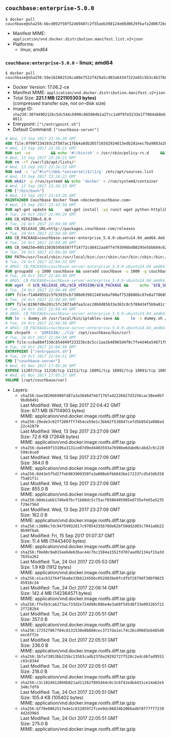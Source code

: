 ## `couchbase:enterprise-5.0.0`

```console
$ docker pull couchbase@sha256:bbcd092f50f52469407c2f55aeb398124e08d0629fbafa280672be524d5a548c
```

-	Manifest MIME: `application/vnd.docker.distribution.manifest.list.v2+json`
-	Platforms:
	-	linux; amd64

### `couchbase:enterprise-5.0.0` - linux; amd64

```console
$ docker pull couchbase@sha256:59e162082516ca89e7522f429a5c403a64347322e65c5b3c4b27b884c112ed1c
```

-	Docker Version: 17.06.2-ce
-	Manifest MIME: `application/vnd.docker.distribution.manifest.v2+json`
-	Total Size: **221.1 MB (221105303 bytes)**  
	(compressed transfer size, not on-disk size)
-	Image ID: `sha256:3074490212bc5dc544cb996c865804b1a27cc1a9f9fe5233e1f7084ab8e68611`
-	Entrypoint: `["\/entrypoint.sh"]`
-	Default Command: `["couchbase-server"]`

```dockerfile
# Wed, 13 Sep 2017 23:26:20 GMT
ADD file:8f997234193c2f587ac17bb4a8db2657103d2924813edb281eec7ba9883a2806 in / 
# Wed, 13 Sep 2017 23:26:21 GMT
RUN set -xe 		&& echo '#!/bin/sh' > /usr/sbin/policy-rc.d 	&& echo 'exit 101' >> /usr/sbin/policy-rc.d 	&& chmod +x /usr/sbin/policy-rc.d 		&& dpkg-divert --local --rename --add /sbin/initctl 	&& cp -a /usr/sbin/policy-rc.d /sbin/initctl 	&& sed -i 's/^exit.*/exit 0/' /sbin/initctl 		&& echo 'force-unsafe-io' > /etc/dpkg/dpkg.cfg.d/docker-apt-speedup 		&& echo 'DPkg::Post-Invoke { "rm -f /var/cache/apt/archives/*.deb /var/cache/apt/archives/partial/*.deb /var/cache/apt/*.bin || true"; };' > /etc/apt/apt.conf.d/docker-clean 	&& echo 'APT::Update::Post-Invoke { "rm -f /var/cache/apt/archives/*.deb /var/cache/apt/archives/partial/*.deb /var/cache/apt/*.bin || true"; };' >> /etc/apt/apt.conf.d/docker-clean 	&& echo 'Dir::Cache::pkgcache ""; Dir::Cache::srcpkgcache "";' >> /etc/apt/apt.conf.d/docker-clean 		&& echo 'Acquire::Languages "none";' > /etc/apt/apt.conf.d/docker-no-languages 		&& echo 'Acquire::GzipIndexes "true"; Acquire::CompressionTypes::Order:: "gz";' > /etc/apt/apt.conf.d/docker-gzip-indexes 		&& echo 'Apt::AutoRemove::SuggestsImportant "false";' > /etc/apt/apt.conf.d/docker-autoremove-suggests
# Wed, 13 Sep 2017 23:26:21 GMT
RUN rm -rf /var/lib/apt/lists/*
# Wed, 13 Sep 2017 23:26:22 GMT
RUN sed -i 's/^#\s*\(deb.*universe\)$/\1/g' /etc/apt/sources.list
# Wed, 13 Sep 2017 23:26:22 GMT
RUN mkdir -p /run/systemd && echo 'docker' > /run/systemd/container
# Wed, 13 Sep 2017 23:26:23 GMT
CMD ["/bin/bash"]
# Wed, 13 Sep 2017 23:43:26 GMT
MAINTAINER Couchbase Docker Team <docker@couchbase.com>
# Wed, 13 Sep 2017 23:43:58 GMT
RUN apt-get update &&     apt-get install -yq runit wget python-httplib2 chrpath     lsof lshw sysstat net-tools numactl  &&     apt-get autoremove && apt-get clean &&     rm -rf /var/lib/apt/lists/* /tmp/* /var/tmp/*
# Tue, 24 Oct 2017 22:04:29 GMT
ARG CB_VERSION=5.0.0
# Tue, 24 Oct 2017 22:04:30 GMT
ARG CB_RELEASE_URL=http://packages.couchbase.com/releases
# Tue, 24 Oct 2017 22:04:30 GMT
ARG CB_PACKAGE=couchbase-server-enterprise_5.0.0-ubuntu14.04_amd64.deb
# Tue, 24 Oct 2017 22:04:30 GMT
ARG CB_SHA256=005130365956507ff14772cd8412aa8ff4793996bd88295e5bb684c625865c4e
# Tue, 24 Oct 2017 22:04:30 GMT
ENV PATH=/usr/local/sbin:/usr/local/bin:/usr/sbin:/usr/bin:/sbin:/bin:/opt/couchbase/bin:/opt/couchbase/bin/tools:/opt/couchbase/bin/install
# Tue, 24 Oct 2017 22:04:32 GMT
# ARGS: CB_PACKAGE=couchbase-server-enterprise_5.0.0-ubuntu14.04_amd64.deb CB_RELEASE_URL=http://packages.couchbase.com/releases CB_SHA256=005130365956507ff14772cd8412aa8ff4793996bd88295e5bb684c625865c4e CB_VERSION=5.0.0
RUN groupadd -g 1000 couchbase && useradd couchbase -u 1000 -g couchbase -M
# Tue, 24 Oct 2017 22:04:48 GMT
# ARGS: CB_PACKAGE=couchbase-server-enterprise_5.0.0-ubuntu14.04_amd64.deb CB_RELEASE_URL=http://packages.couchbase.com/releases CB_SHA256=005130365956507ff14772cd8412aa8ff4793996bd88295e5bb684c625865c4e CB_VERSION=5.0.0
RUN wget -N $CB_RELEASE_URL/$CB_VERSION/$CB_PACKAGE &&     echo "$CB_SHA256  $CB_PACKAGE" | sha256sum -c - &&     dpkg -i ./$CB_PACKAGE && rm -f ./$CB_PACKAGE
# Tue, 24 Oct 2017 22:04:48 GMT
COPY file:f14849552c5fb3935cb7300d639612403e6af00af7528886bc07e8a778689a7e in /etc/service/couchbase-server/run 
# Tue, 24 Oct 2017 22:04:48 GMT
COPY file:8196fd8e201c5fc3873a0faa3cec28b0d85633e363c0c5788434f5b9a81cfa5b in /usr/local/bin/ 
# Tue, 24 Oct 2017 22:04:49 GMT
# ARGS: CB_PACKAGE=couchbase-server-enterprise_5.0.0-ubuntu14.04_amd64.deb CB_RELEASE_URL=http://packages.couchbase.com/releases CB_SHA256=005130365956507ff14772cd8412aa8ff4793996bd88295e5bb684c625865c4e CB_VERSION=5.0.0
RUN ln -s dummy.sh /usr/local/bin/iptables-save &&     ln -s dummy.sh /usr/local/bin/lvdisplay &&     ln -s dummy.sh /usr/local/bin/vgdisplay &&     ln -s dummy.sh /usr/local/bin/pvdisplay
# Tue, 24 Oct 2017 22:04:50 GMT
# ARGS: CB_PACKAGE=couchbase-server-enterprise_5.0.0-ubuntu14.04_amd64.deb CB_RELEASE_URL=http://packages.couchbase.com/releases CB_SHA256=005130365956507ff14772cd8412aa8ff4793996bd88295e5bb684c625865c4e CB_VERSION=5.0.0
RUN chrpath -r '$ORIGIN/../lib' /opt/couchbase/bin/curl
# Tue, 24 Oct 2017 22:04:50 GMT
COPY file:cc6a884f330c854d49f23323bc8c5cc1aa1b48965d4f0c7fe4d46a54871f866f in / 
# Tue, 24 Oct 2017 22:04:50 GMT
ENTRYPOINT ["/entrypoint.sh"]
# Tue, 24 Oct 2017 22:04:51 GMT
CMD ["couchbase-server"]
# Wed, 01 Nov 2017 17:05:26 GMT
EXPOSE 11207/tcp 11210/tcp 11211/tcp 18091/tcp 18092/tcp 18093/tcp 18094/tcp 8091/tcp 8092/tcp 8093/tcp 8094/tcp
# Wed, 01 Nov 2017 17:05:27 GMT
VOLUME [/opt/couchbase/var]
```

-	Layers:
	-	`sha256:bae382666908fd87a3a3646d7eb7176fa42226027d3256cac38ee0b79bdb0491`  
		Last Modified: Wed, 13 Sep 2017 22:04:42 GMT  
		Size: 67.1 MB (67114903 bytes)  
		MIME: application/vnd.docker.image.rootfs.diff.tar.gzip
	-	`sha256:29ede3c02ff200fff7454ce59e1c3bb62f538847cefd5b8541e088ad22c42879`  
		Last Modified: Wed, 13 Sep 2017 23:27:09 GMT  
		Size: 72.6 KB (72648 bytes)  
		MIME: application/vnd.docker.image.rootfs.diff.tar.gzip
	-	`sha256:da4e69f33106a3131ce07d9ed4403593a7698be6dabd6cabd2c9c228599c8ce0`  
		Last Modified: Wed, 13 Sep 2017 23:27:09 GMT  
		Size: 364.0 B  
		MIME: application/vnd.docker.image.rootfs.diff.tar.gzip
	-	`sha256:8d43e5f5d27feb983909350fa3a008ebfb66436e172337cd543db358f5a01f1c`  
		Last Modified: Wed, 13 Sep 2017 23:27:09 GMT  
		Size: 855.0 B  
		MIME: application/vnd.docker.image.rootfs.diff.tar.gzip
	-	`sha256:b0de1abb17d6e07bcf1b68dc5c75acf0386405905ed735efe65a5235f29e756d`  
		Last Modified: Wed, 13 Sep 2017 23:27:09 GMT  
		Size: 162.0 B  
		MIME: application/vnd.docker.image.rootfs.diff.tar.gzip
	-	`sha256:c3806c7dc94759932817c97054335b70de62bf50dd2d03c7941a6b228b99f6ab`  
		Last Modified: Fri, 15 Sep 2017 01:07:37 GMT  
		Size: 11.4 MB (11443400 bytes)  
		MIME: application/vnd.docker.image.rootfs.diff.tar.gzip
	-	`sha256:f0e88c9a015ee6de63bac44c7bc1584a1552fd707aad92134af15a3d7655a262`  
		Last Modified: Tue, 24 Oct 2017 22:05:53 GMT  
		Size: 1.9 KB (1912 bytes)  
		MIME: application/vnd.docker.image.rootfs.diff.tar.gzip
	-	`sha256:e1acb32764f5ba6e33bb12456bc052883be0fcdfbf2879df38bf082545916c34`  
		Last Modified: Tue, 24 Oct 2017 22:06:14 GMT  
		Size: 142.4 MB (142364571 bytes)  
		MIME: application/vnd.docker.image.rootfs.diff.tar.gzip
	-	`sha256:ffe5b3ca6273ac733d2e724d90c08be4e3a68f545d8f33e093265f212f7282b4`  
		Last Modified: Tue, 24 Oct 2017 22:05:51 GMT  
		Size: 357.0 B  
		MIME: application/vnd.docker.image.rootfs.diff.tar.gzip
	-	`sha256:17252f867f84c8131538e0b888cec371fda1ec74c26cd9603eb465d0eec6ff2e`  
		Last Modified: Tue, 24 Oct 2017 22:05:51 GMT  
		Size: 236.0 B  
		MIME: application/vnd.docker.image.rootfs.diff.tar.gzip
	-	`sha256:3bfa73853bb215bc13503cadb23f8a29292727f520c2edcd6fad9551c83c034d`  
		Last Modified: Tue, 24 Oct 2017 22:05:51 GMT  
		Size: 218.0 B  
		MIME: application/vnd.docker.image.rootfs.diff.tar.gzip
	-	`sha256:c3c102d412869b021ad11262f895d44c0c3c6f42edb4431ce14a62e5348c7df0`  
		Last Modified: Tue, 24 Oct 2017 22:05:51 GMT  
		Size: 105.4 KB (105402 bytes)  
		MIME: application/vnd.docker.image.rootfs.diff.tar.gzip
	-	`sha256:bf70e0862517e4e1c632859f2fcee9dc06834b2066adbf8f77ff72394d2d396d`  
		Last Modified: Tue, 24 Oct 2017 22:05:51 GMT  
		Size: 275.0 B  
		MIME: application/vnd.docker.image.rootfs.diff.tar.gzip

